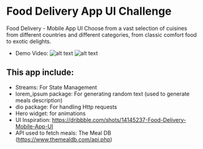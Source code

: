 # Food Delivery App UI Challenge

Food Delivery - Mobile App UI
Choose from a vast selection of cuisines from different countries and different categories,
from classic comfort food to exotic delights.
- Demo Video:
![alt text](https://github.com/SaraHossGit/food_delivery/assets/89196087/73e9b7b3-59a7-47fd-a65c-168a57321d6e)
![alt text](https://github.com/SaraHossGit/food_delivery/assets/89196087/b79a6d4f-12a9-4605-a56b-8d8c11540102)



## This app include:

- Streams: For State Management
- lorem_ipsum package: For generating random text (used to generate meals description) 
- dio package: For handling Http requests
- Hero widget: for animations
- UI Inspiration: https://dribbble.com/shots/14145237-Food-Delivery-Mobile-App-UI
- API used to fetch meals: The Meal DB (https://www.themealdb.com/api.php)
